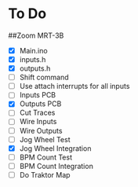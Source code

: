 # To Do 
##Zoom MRT-3B

- [x] Main.ino
- [x] inputs.h
- [x] outputs.h
- [ ] Shift command
- [ ] Use attach interrupts for all inputs
- [ ] Inputs PCB
- [x] Outputs PCB
- [ ] Cut Traces
- [ ] Wire Inputs
- [ ] Wire Outputs
- [ ] Jog Wheel Test
- [x] Jog Wheel Integration
- [ ] BPM Count Test
- [ ] BPM Count Integration
- [ ] Do Traktor Map
